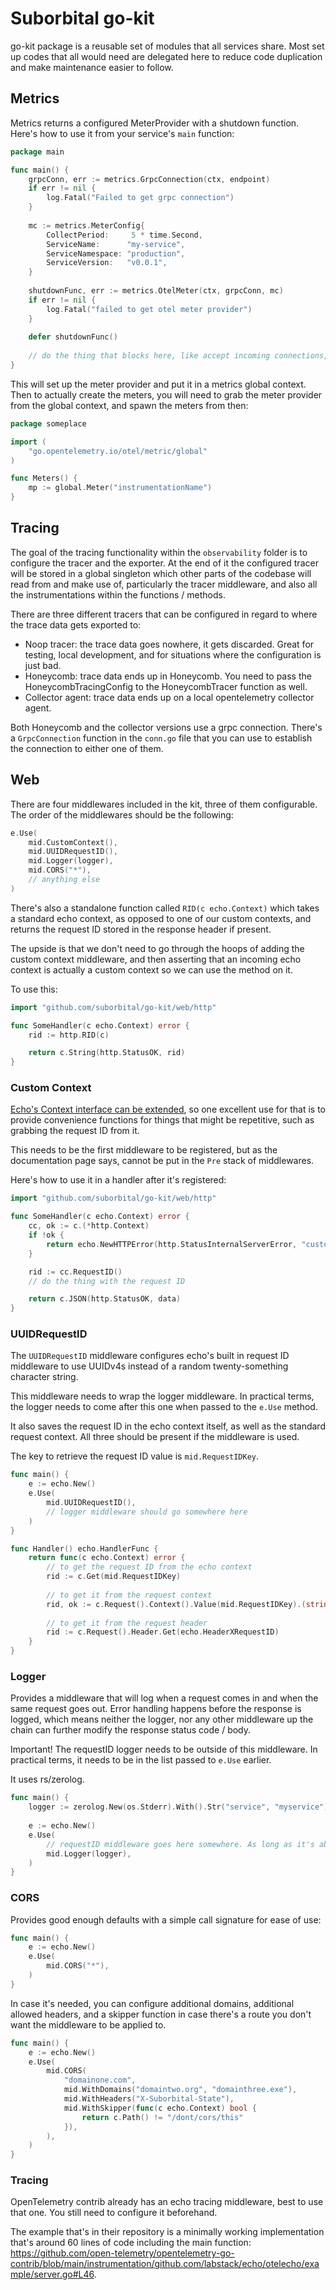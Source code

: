 # Suborbital go-kit

go-kit package is a reusable set of modules that all services share. Most set up codes that all would need are delegated here to reduce code duplication and make maintenance easier to follow.

## Metrics

Metrics returns a configured MeterProvider with a shutdown function. Here's how to use it from your service's `main` function:

```go
package main

func main() {
	grpcConn, err := metrics.GrpcConnection(ctx, endpoint)
	if err != nil {
		log.Fatal("Failed to get grpc connection")
	}
	
	mc := metrics.MeterConfig{
		CollectPeriod:     5 * time.Second,
		ServiceName:      "my-service",
		ServiceNamespace: "production",
		ServiceVersion:   "v0.0.1",
    }
	
	shutdownFunc, err := metrics.OtelMeter(ctx, grpcConn, mc)
	if err != nil {
		log.Fatal("failed to get otel meter provider")
    }
	
	defer shutdownFunc()
	
	// do the thing that blocks here, like accept incoming connections, etc
}
```

This will set up the meter provider and put it in a metrics global context. Then to actually create the meters, you will need to grab the meter provider from the global context, and spawn the meters from then:

```go
package someplace

import (
	"go.opentelemetry.io/otel/metric/global"
)

func Meters() {
	mp := global.Meter("instrumentationName")
}
```

## Tracing

The goal of the tracing functionality within the `observability` folder is to configure the tracer and the exporter. At the end of it the configured tracer will be stored in a global singleton which other parts of the codebase will read from and make use of, particularly the tracer middleware, and also all the instrumentations within the functions / methods.

There are three different tracers that can be configured in regard to where the trace data gets exported to:
- Noop tracer: the trace data goes nowhere, it gets discarded. Great for testing, local development, and for situations where the configuration is just bad.
- Honeycomb: trace data ends up in Honeycomb. You need to pass the HoneycombTracingConfig to the HoneycombTracer function as well.
- Collector agent: trace data ends up on a local opentelemetry collector agent.

Both Honeycomb and the collector versions use a grpc connection. There's a `GrpcConnection` function in the `conn.go` file that you can use to establish the connection to either one of them.

## Web

There are four middlewares included in the kit, three of them configurable. The order of the middlewares should be the following:
```go
e.Use(
	mid.CustomContext(),
	mid.UUIDRequestID(),
	mid.Logger(logger),
	mid.CORS("*"),
	// anything else
)
```

There's also a standalone function called `RID(c echo.Context)` which takes a standard echo context, as opposed to one of our custom contexts, and returns the request ID stored in the response header if present.

The upside is that we don't need to go through the hoops of adding the custom context middleware, and then asserting that an incoming echo context is actually a custom context so we can use the method on it.

To use this:
```go
import "github.com/suborbital/go-kit/web/http"

func SomeHandler(c echo.Context) error {
	rid := http.RID(c)

	return c.String(http.StatusOK, rid)
}
```

### Custom Context
[Echo's Context interface can be extended](), so one excellent use for that is to provide convenience functions for things that might be repetitive, such as grabbing the request ID from it.

This needs to be the first middleware to be registered, but as the documentation page says, cannot be put in the `Pre` stack of middlewares.

Here's how to use it in a handler after it's registered:
```go
import "github.com/suborbital/go-kit/web/http"

func SomeHandler(c echo.Context) error {
	cc, ok := c.(*http.Context)
	if !ok {
		return echo.NewHTTPError(http.StatusInternalServerError, "custom context is not enabled")
	}

	rid := cc.RequestID()
	// do the thing with the request ID

	return c.JSON(http.StatusOK, data)
}
```

### UUIDRequestID

The `UUIDRequestID` middleware configures echo's built in request ID middleware to use UUIDv4s instead of a random twenty-something character string.

This middleware needs to wrap the logger middleware. In practical terms, the logger needs to come after this one when passed to the `e.Use` method.

It also saves the request ID in the echo context itself, as well as the standard request context. All three should be present if the middleware is used.

The key to retrieve the request ID value is `mid.RequestIDKey`.

```go
func main() {
	e := echo.New()
	e.Use(
		mid.UUIDRequestID(),
		// logger middleware should go somewhere here
	)
}

func Handler() echo.HandlerFunc {
	return func(c echo.Context) error {
		// to get the request ID from the echo context
		rid := c.Get(mid.RequestIDKey)
		
		// to get it from the request context
		rid, ok := c.Request().Context().Value(mid.RequestIDKey).(string)
		
		// to get it from the request header
		rid := c.Request().Header.Get(echo.HeaderXRequestID)
	}
}
```

### Logger
Provides a middleware that will log when a request comes in and when the same request goes out. Error handling happens before the response is logged, which means neither the logger, nor any other middleware up the chain can further modify the response status code / body.

Important! The requestID logger needs to be outside of this middleware. In practical terms, it needs to be in the list passed to `e.Use` earlier.

It uses rs/zerolog.
```go
func main() {
	logger := zerolog.New(os.Stderr).With().Str("service", "myservice").Logger()
	
	e := echo.New()
	e.Use(
		// requestID middleware goes here somewhere. As long as it's above the logger.
		mid.Logger(logger),
	)
}
```

### CORS

Provides good enough defaults with a simple call signature for ease of use:
```go
func main() {
	e := echo.New()
	e.Use(
		mid.CORS("*"),
    )
}
```

In case it's needed, you can configure additional domains, additional allowed headers, and a skipper function in case there's a route you don't want the middleware to be applied to.

```go
func main() {
	e := echo.New()
	e.Use(
		mid.CORS(
			"domainone.com",
			mid.WithDomains("domaintwo.org", "domainthree.exe"),
			mid.WithHeaders("X-Suborbital-State"),
			mid.WithSkipper(func(c echo.Context) bool {
				return c.Path() != "/dont/cors/this"
			}),
		),
	)
}
```

### Tracing

OpenTelemetry contrib already has an echo tracing middleware, best to use that one. You still need to configure it beforehand.

The example that's in their repository is a minimally working implementation that's around 60 lines of code including the main function: https://github.com/open-telemetry/opentelemetry-go-contrib/blob/main/instrumentation/github.com/labstack/echo/otelecho/example/server.go#L46.
